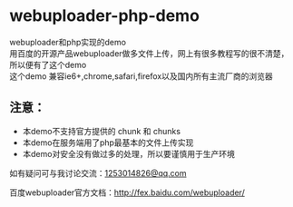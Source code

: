 # webuploader-php-demo
webuploader和php实现的demo   
用百度的开源产品webuploader做多文件上传，网上有很多教程写的很不清楚，所以便有了这个demo   
这个demo 兼容ie6+,chrome,safari,firefox以及国内所有主流厂商的浏览器   

## 注意：   
* 本demo不支持官方提供的 chunk 和 chunks
* 本demo在服务端用了php最基本的文件上传实现
* 本demo对安全没有做过多的处理，所以要谨慎用于生产环境

如有疑问可与我讨论交流：1253014826@qq.com

百度webuploader官方文档：http://fex.baidu.com/webuploader/
